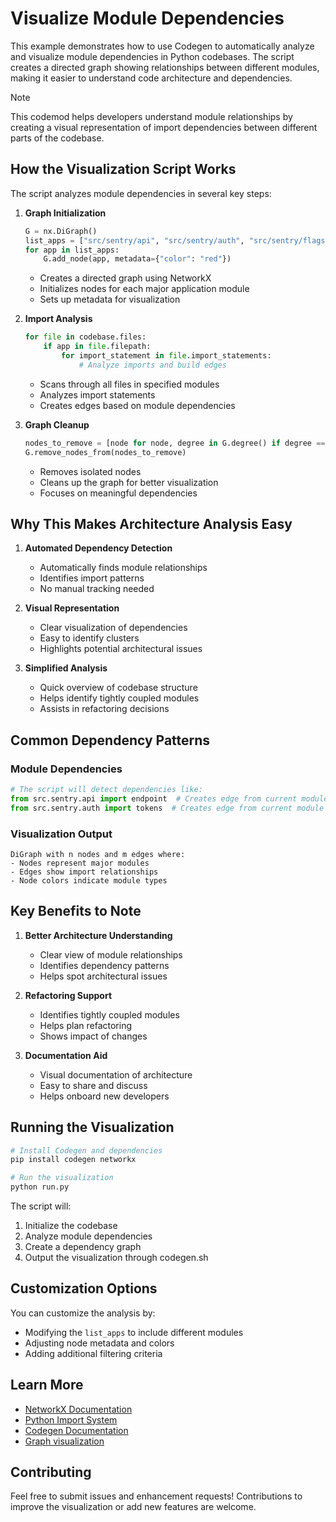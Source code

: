 # Visualize Module Dependencies

This example demonstrates how to use Codegen to automatically analyze and visualize module dependencies in Python codebases. The script creates a directed graph showing relationships between different modules, making it easier to understand code architecture and dependencies.

> [!NOTE]
> This codemod helps developers understand module relationships by creating a visual representation of import dependencies between different parts of the codebase.

## How the Visualization Script Works

The script analyzes module dependencies in several key steps:

1. **Graph Initialization**

   ```python
   G = nx.DiGraph()
   list_apps = ["src/sentry/api", "src/sentry/auth", "src/sentry/flags"]
   for app in list_apps:
       G.add_node(app, metadata={"color": "red"})
   ```

   - Creates a directed graph using NetworkX
   - Initializes nodes for each major application module
   - Sets up metadata for visualization

1. **Import Analysis**

   ```python
   for file in codebase.files:
       if app in file.filepath:
           for import_statement in file.import_statements:
               # Analyze imports and build edges
   ```

   - Scans through all files in specified modules
   - Analyzes import statements
   - Creates edges based on module dependencies

1. **Graph Cleanup**

   ```python
   nodes_to_remove = [node for node, degree in G.degree() if degree == 1]
   G.remove_nodes_from(nodes_to_remove)
   ```

   - Removes isolated nodes
   - Cleans up the graph for better visualization
   - Focuses on meaningful dependencies

## Why This Makes Architecture Analysis Easy

1. **Automated Dependency Detection**

   - Automatically finds module relationships
   - Identifies import patterns
   - No manual tracking needed

1. **Visual Representation**

   - Clear visualization of dependencies
   - Easy to identify clusters
   - Highlights potential architectural issues

1. **Simplified Analysis**

   - Quick overview of codebase structure
   - Helps identify tightly coupled modules
   - Assists in refactoring decisions

## Common Dependency Patterns

### Module Dependencies

```python
# The script will detect dependencies like:
from src.sentry.api import endpoint  # Creates edge from current module to api
from src.sentry.auth import tokens  # Creates edge from current module to auth
```

### Visualization Output

```
DiGraph with n nodes and m edges where:
- Nodes represent major modules
- Edges show import relationships
- Node colors indicate module types
```

## Key Benefits to Note

1. **Better Architecture Understanding**

   - Clear view of module relationships
   - Identifies dependency patterns
   - Helps spot architectural issues

1. **Refactoring Support**

   - Identifies tightly coupled modules
   - Helps plan refactoring
   - Shows impact of changes

1. **Documentation Aid**

   - Visual documentation of architecture
   - Easy to share and discuss
   - Helps onboard new developers

## Running the Visualization

```bash
# Install Codegen and dependencies
pip install codegen networkx

# Run the visualization
python run.py
```

The script will:

1. Initialize the codebase
1. Analyze module dependencies
1. Create a dependency graph
1. Output the visualization through codegen.sh

## Customization Options

You can customize the analysis by:

- Modifying the `list_apps` to include different modules
- Adjusting node metadata and colors
- Adding additional filtering criteria

## Learn More

- [NetworkX Documentation](https://networkx.org/)
- [Python Import System](https://docs.python.org/3/reference/import.html)
- [Codegen Documentation](https://docs.codegen.com)
- [Graph visualization](https://docs.codegen.com/building-with-codegen/codebase-visualization)

## Contributing

Feel free to submit issues and enhancement requests! Contributions to improve the visualization or add new features are welcome.
